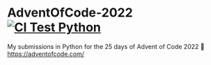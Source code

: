 # AdventOfCode-2022 [![CI Test Python](https://github.com/derekYankie/AdventOfCode-2022/actions/workflows/ci-test.yml/badge.svg)](https://github.com/derekYankie/AdventOfCode-2022/actions/workflows/ci-test.yml)
My submissions in Python for the 25 days of Advent of Code 2022 🎄 https://adventofcode.com/
